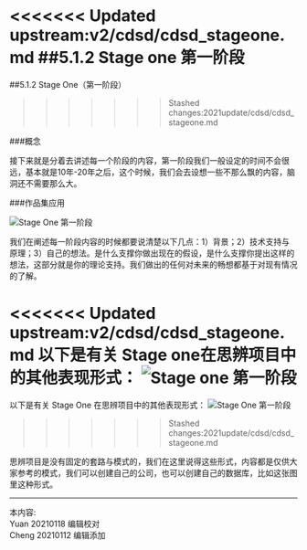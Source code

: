 
<<<<<<< Updated upstream:v2/cdsd/cdsd_stageone.md
##5.1.2 Stage one 第一阶段 
=======
##5.1.2 Stage One（第一阶段）
>>>>>>> Stashed changes:2021update/cdsd/cdsd_stageone.md

###概念

接下来就是分着去讲述每一个阶段的内容，第一阶段我们一般设定的时间不会很远，基本就是10年-20年之后，这个时候，我们会去设想一些不那么飘的内容，脑洞还不需要那么大。


###作品集应用

![ Stage One 第一阶段](http://kitpic.makebi.net/2021/cdsd_03.jpg)

我们在阐述每一阶段内容的时候都要说清楚以下几点：1）背景；2）技术支持与原理；3）自己的想法。是什么支撑你做出现在的假设，是什么支撑你提出这样的想法，这部分就是你的理论支持。我们做出的任何对未来的畅想都基于对现有情况的了解。


<<<<<<< Updated upstream:v2/cdsd/cdsd_stageone.md
以下是有关 Stage one在思辨项目中的其他表现形式：
![ Stage one 第一阶段](http://kitpic.makebi.net/2021/cdsd_04.jpg)
=======
以下是有关 Stage One 在思辨项目中的其他表现形式：
![ Stage One 第一阶段](http://kitpic.makebi.net/2021/cdsd_04.jpg)
>>>>>>> Stashed changes:2021update/cdsd/cdsd_stageone.md

思辨项目是没有固定的套路与模式的，我们在这里说得这些形式，内容都是仅供大家参考的模式，我们可以创建自己的公司，也可以创建自己的数据库，比如这张图里这种形式。




---
本内容:    
Yuan 20210118 编辑校对  
Cheng 20210112 编辑添加

